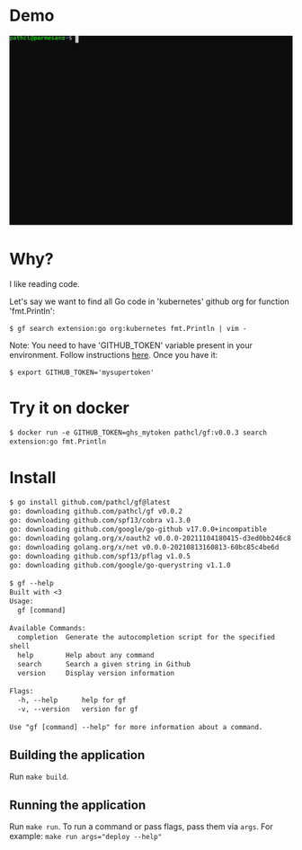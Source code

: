 # Demo

![demo](./demo.svg)


# Why?

I like reading code.

Let's say we want to find all Go code in 'kubernetes' github org for function 'fmt.Println':

    $ gf search extension:go org:kubernetes fmt.Println | vim -

Note: You need to have 'GITHUB_TOKEN' variable present in your environment. Follow instructions [here](https://docs.github.com/en/authentication/keeping-your-account-and-data-secure/creating-a-personal-access-token). Once you have it:

    $ export GITHUB_TOKEN='mysupertoken'

# Try it on docker

    $ docker run -e GITHUB_TOKEN=ghs_mytoken pathcl/gf:v0.0.3 search extension:go fmt.Println

# Install

    $ go install github.com/pathcl/gf@latest
    go: downloading github.com/pathcl/gf v0.0.2
    go: downloading github.com/spf13/cobra v1.3.0
    go: downloading github.com/google/go-github v17.0.0+incompatible
    go: downloading golang.org/x/oauth2 v0.0.0-20211104180415-d3ed0bb246c8
    go: downloading golang.org/x/net v0.0.0-20210813160813-60bc85c4be6d
    go: downloading github.com/spf13/pflag v1.0.5
    go: downloading github.com/google/go-querystring v1.1.0

    $ gf --help
    Built with <3
    Usage:
      gf [command]

    Available Commands:
      completion  Generate the autocompletion script for the specified shell
      help        Help about any command
      search      Search a given string in Github
      version     Display version information

    Flags:
      -h, --help      help for gf
      -v, --version   version for gf

    Use "gf [command] --help" for more information about a command.


## Building the application
Run `make build`.

## Running the application
Run `make run`.
To run a command or pass flags, pass them via `args`. For example: `make run args="deploy --help"`
